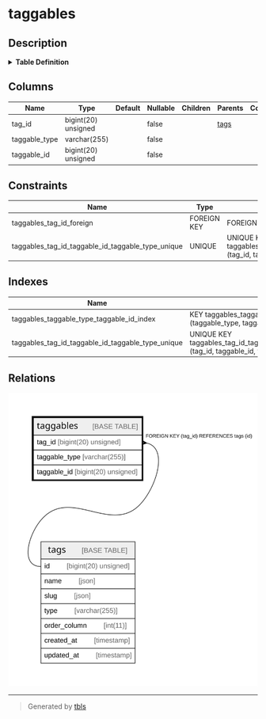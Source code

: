 # taggables

## Description

<details>
<summary><strong>Table Definition</strong></summary>

```sql
CREATE TABLE `taggables` (
  `tag_id` bigint(20) unsigned NOT NULL,
  `taggable_type` varchar(255) COLLATE utf8mb4_unicode_ci NOT NULL,
  `taggable_id` bigint(20) unsigned NOT NULL,
  UNIQUE KEY `taggables_tag_id_taggable_id_taggable_type_unique` (`tag_id`,`taggable_id`,`taggable_type`),
  KEY `taggables_taggable_type_taggable_id_index` (`taggable_type`,`taggable_id`),
  CONSTRAINT `taggables_tag_id_foreign` FOREIGN KEY (`tag_id`) REFERENCES `tags` (`id`) ON DELETE CASCADE
) ENGINE=InnoDB DEFAULT CHARSET=utf8mb4 COLLATE=utf8mb4_unicode_ci
```

</details>

## Columns

| Name | Type | Default | Nullable | Children | Parents | Comment |
| ---- | ---- | ------- | -------- | -------- | ------- | ------- |
| tag_id | bigint(20) unsigned |  | false |  | [tags](tags.md) |  |
| taggable_type | varchar(255) |  | false |  |  |  |
| taggable_id | bigint(20) unsigned |  | false |  |  |  |

## Constraints

| Name | Type | Definition |
| ---- | ---- | ---------- |
| taggables_tag_id_foreign | FOREIGN KEY | FOREIGN KEY (tag_id) REFERENCES tags (id) |
| taggables_tag_id_taggable_id_taggable_type_unique | UNIQUE | UNIQUE KEY taggables_tag_id_taggable_id_taggable_type_unique (tag_id, taggable_id, taggable_type) |

## Indexes

| Name | Definition |
| ---- | ---------- |
| taggables_taggable_type_taggable_id_index | KEY taggables_taggable_type_taggable_id_index (taggable_type, taggable_id) USING BTREE |
| taggables_tag_id_taggable_id_taggable_type_unique | UNIQUE KEY taggables_tag_id_taggable_id_taggable_type_unique (tag_id, taggable_id, taggable_type) USING BTREE |

## Relations

![er](taggables.svg)

---

> Generated by [tbls](https://github.com/k1LoW/tbls)
